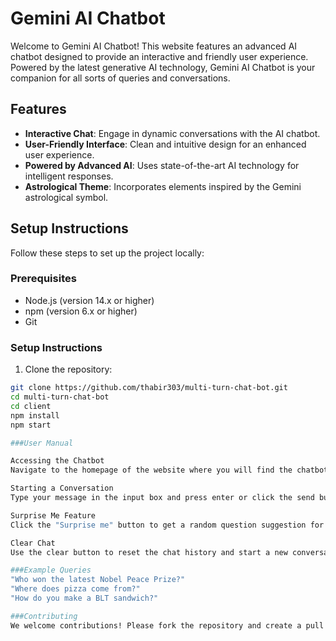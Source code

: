 # Gemini AI Chatbot

Welcome to Gemini AI Chatbot! This website features an advanced AI chatbot designed to provide an interactive and friendly user experience. Powered by the latest generative AI technology, Gemini AI Chatbot is your companion for all sorts of queries and conversations.

## Features

- **Interactive Chat**: Engage in dynamic conversations with the AI chatbot.
- **User-Friendly Interface**: Clean and intuitive design for an enhanced user experience.
- **Powered by Advanced AI**: Uses state-of-the-art AI technology for intelligent responses.
- **Astrological Theme**: Incorporates elements inspired by the Gemini astrological symbol.

## Setup Instructions

Follow these steps to set up the project locally:

### Prerequisites

- Node.js (version 14.x or higher)
- npm (version 6.x or higher)
- Git

### Setup Instructions

1. Clone the repository:
```bash
git clone https://github.com/thabir303/multi-turn-chat-bot.git
cd multi-turn-chat-bot
cd client
npm install
npm start

###User Manual

Accessing the Chatbot
Navigate to the homepage of the website where you will find the chatbot interface.

Starting a Conversation
Type your message in the input box and press enter or click the send button.

Surprise Me Feature
Click the "Surprise me" button to get a random question suggestion for the chatbot.

Clear Chat
Use the clear button to reset the chat history and start a new conversation.

###Example Queries
"Who won the latest Nobel Peace Prize?"
"Where does pizza come from?"
"How do you make a BLT sandwich?"

###Contributing
We welcome contributions! Please fork the repository and create a pull request for any feature additions or bug fixes.
